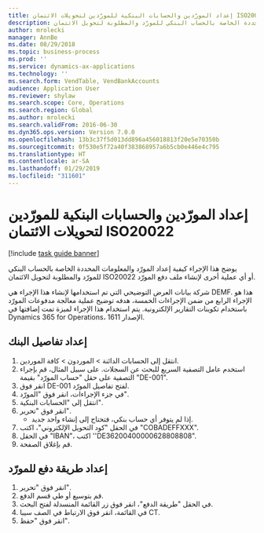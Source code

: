 ```yaml
---
title: إعداد المورّدين والحسابات البنكية للمورّدين لتحويلات الائتمان ISO20022
description: يوضح هذا الإجراء كيفية إعداد المورّد والمعلومات المحددة الخاصة بالحساب البنكي للمورّد والمطلوبة لتحويل الائتمان ISO20022 أو أي عملية أخرى لإنشاء ملف دفع المورّد.
author: mrolecki
manager: AnnBe
ms.date: 08/29/2018
ms.topic: business-process
ms.prod: ''
ms.service: dynamics-ax-applications
ms.technology: ''
ms.search.form: VendTable, VendBankAccounts
audience: Application User
ms.reviewer: shylaw
ms.search.scope: Core, Operations
ms.search.region: Global
ms.author: mrolecki
ms.search.validFrom: 2016-06-30
ms.dyn365.ops.version: Version 7.0.0
ms.openlocfilehash: 13b3c37f5d013dd896a456018813f20e5e70350b
ms.sourcegitcommit: 0f530e5f72a40f383868957a6b5cb0e446e4c795
ms.translationtype: HT
ms.contentlocale: ar-SA
ms.lasthandoff: 01/29/2019
ms.locfileid: "311601"
---
```

# <a name="set-up-vendors-and-vendor-bank-accounts-for-iso20022-credit-transfers"></a>إعداد المورّدين والحسابات البنكية للمورّدين لتحويلات الائتمان ISO20022

[!include [task guide banner](../../includes/task-guide-banner.md)]

يوضح هذا الإجراء كيفية إعداد المورّد والمعلومات المحددة الخاصة بالحساب البنكي للمورّد والمطلوبة لتحويل الائتمان ISO20022 أو أي عملية أخرى لإنشاء ملف دفع المورّد. 

شركة بيانات العرض التوضيحي التي تم استخدامها لإنشاء هذا الإجراء هي DEMF.
هذا هو الإجراء الرابع من ضمن الإجراءات الخمسة، هدفه توضيح عملية معالجة مدفوعات المورّد باستخدام تكوينات التقارير الإلكترونية. يتم استخدام هذا الإجراء لميزة تمت إضافتها في Dynamics 365 for Operations، الإصدار 1611.


## <a name="set-up-bank-details"></a>إعداد تفاصيل البنك
1. انتقل إلى الحسابات الدائنة > الموردون > كافة الموردين.
2. استخدم عامل التصفية السريع للبحث عن السجلات. على سبيل المثال، قم بإجراء التصفية على حقل "حساب المورّد" بقيمة "DE-001".
3. انقر فوق DE-001 لفتح تفاصيل المورّد.
4. في جزء الإجراءات، انقر فوق "المورّد".
5. انتقل إلى "الحسابات البنكية".
6. انقر فوق "تحرير".
    * إذا لم يتوفر أي حساب بنكي، فتحتاج إلى إنشاء واحد جديد.  
7. في الحقل "كود التحويل الإلكتروني‬"، اكتب "COBADEFFXXX".
8. في الحقل "IBAN"، اكتب ''DE36200400000628808808".
9. قم بإغلاق الصفحة.

## <a name="set-up-a-method-of-payment-for-the-vendor"></a>إعداد طريقة دفع للمورّد
1. انقر فوق "تحرير".
2. قم بتوسيع أو طي قسم الدفع.
3. في الحقل "طريقة الدفع"، انقر فوق زر القائمة المنسدلة لفتح البحث.
4. في القائمة، انقر فوق الارتباط في الصف سيبا CT.
5. انقر فوق "حفظ".


